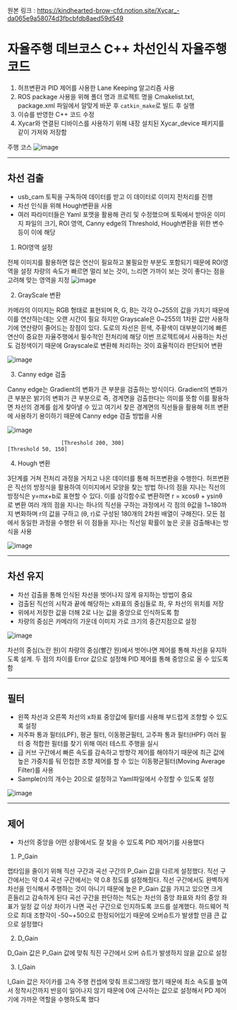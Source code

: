 원본 링크 : https://kindhearted-brow-cfd.notion.site/Xycar_-da065e9a58074d3fbcbfdb8aed59d549



# 자율주행 데브코스 C++ 차선인식 자율주행 코드

1. 허프변환과 PID 제어를 사용한 Lane Keeping 알고리즘 사용
2. ROS package 사용을 위해 폴더 명과 프로젝트 명을 Cmakelist.txt, package.xml 파일에서 알맞게 바꾼 후 `catkin_make`로 빌드 후 실행
3. 이슈를 반영한 C++ 코드 수정
4. Xycar와 연결된 디바이스를 사용하기 위해 내장 설치된 Xycar_device 패키지를 같이 가져와 저장함

주행 코스
![image](https://github.com/gks970113-woo/Xycar_Linedetection/assets/81940197/f3595b2d-c3e6-4b68-ab44-5bec4143d90b)

---


## 차선 검출

- usb_cam 토픽을 구독하여 데이터를 받고 이 데이터로 이미지 전처리를 진행
- 차선 인식을 위해 Hough변환을 사용
- 여러 파라미터들은 Yaml 포맷을 활용해 관리 및 수정했으며 토픽에서 받아온 이미지 파일의 크기, ROI 영역, Canny edge의 Threshold, Hough변환을 위한 변수 등이 이에 해당

1. ROI영역 설정

전체 이미지를 활용하면 많은 연산이 필요하고 불필요한 부분도 포함되기 때문에 ROI영역을 설정
차량의 속도가 빠르면 멀리 보는 것이, 느리면 가까이 보는 것이 좋다는 점을 고려해 맞는 영역을 지정
![image](https://github.com/gks970113-woo/Xycar_Linedetection/assets/81940197/fc5e2dcb-e1a3-4b63-a584-b7202e737e77)

2. GrayScale 변환

카메라의 이미지는 RGB 형태로 표현되며 R, G, B는 각각 0~255의 값을 가지기 때문에 이를 연산하는데는 오랜 시간이 필요
하지만 Grayscale은 0~255의 1차원 값만 사용하기에 연산량이 줄어드는 장점이 있다. 도로의 차선은 흰색, 주황색이 대부분이기에 빠른 연산이 중요한 자율주행에서 필수적인 전처리에 해당
이번 프로젝트에서 사용하는 차선도 검정색이기 때문에 Grayscale로 변환해 처리하는 것이 효율적이라 판단되어 변환

![image](https://github.com/gks970113-woo/Xycar_Linedetection/assets/81940197/63606920-3a51-46d3-9291-db99dfcea3f5)

3. Canny edge 검출

Canny edge는 Gradient의 변화가 큰 부분을 검출하는 방식이다. Gradient의 변화가 큰 부분은 밝기의 변화가 큰 부분으로 즉, 경계면을 검출한다는 의미를 뜻함
이를 활용하면 차선의 경계를 쉽게 찾아낼 수 있고 여기서 찾은 경계면의 직선들을 활용해 허프 변환에 사용하기 용이하기 때문에 Canny edge 검출 방법을 사용

![image](https://github.com/gks970113-woo/Xycar_Linedetection/assets/81940197/663ad6d4-d2b2-4ae8-b4b1-69058cb69be8)

                     [Threshold 200, 300]                                           [Threshold 50, 150]

4. Hough 변환

3단계를 거쳐 전처리 과정을 거치고 나온 데이터를 통해 허프변환을 수행한다. 허프변환은 직선의 방정식을 활용하여 이미지에서 모양을 찾는 방법
하나의 점을 지나는 직선의 방정식은 y=mx+b로 표현할 수 있다. 이를 삼각함수로 변환하면 r = xcosθ + ysinθ 로 변환
여러 개의 점을 지나는 하나의 직선을 구하는 과정에서 각 점의 θ값을 1~180까지 변화하며 r의 값을 구하고 (θ, r)로 구성된 180개의 2차원 배열이 구해진다. 모든 점에서 동일한 과정을 수행한 뒤 이 점들을 지나는 직선일 확률이 높은 곳을 검출해내는 방식을 사용

![image](https://github.com/gks970113-woo/Xycar_Linedetection/assets/81940197/7cacdc1e-c84d-4693-bb6e-62c59d0cbb9b)

---


## 차선 유지

- 차선 검출을 통해 인식된 차선을 벗어나지 않게 유지하는 방법이 중요
- 검출된 직선의 시작과 끝에 해당하는 x좌표의 중심들로 좌, 우 차선의 위치를 저장
- 위에서 저장한 값을 더해 2로 나눈 값을 중앙으로 인식하도록 함
- 차량의 중심은 카메라의 가운데 이미지 가로 크기의 중간지점으로 설정

![image](https://github.com/gks970113-woo/Xycar_Linedetection/assets/81940197/92861e5b-18d9-4ccb-a3f4-ad1126440b7a)

차선의 중심(노란 원)이 차량의 중심(빨간 원)에서 벗어나면 제어를 통해 차선을 유지하도록 설계. 두 점의 차이를 Error 값으로 설정해 PID 제어를 통해 중앙으로 올 수 있도록 함

---

## 필터

- 왼쪽 차선과 오른쪽 차선의 x좌표 중앙값에 필터를 사용해 부드럽게 조향할 수 있도록 설정
- 저주파 통과 필터(LPF), 평균 필터, 이동평균필터, 고주파 통과 필터(HPF) 여러 필터 중 적합한 필터를 찾기 위해 여러 테스트 주행을 실시
- 급 커브 구간에서 빠른 속도를 감속하고 방향각 제어를 해야하기 때문에 최근 값에 높은 가중치를 둬 민첩한 조향 제어를 할 수 있는 이동평균필터(Moving Average Filter)를 사용
- Sample(n)의 개수는 20으로 설정하고 Yaml파일에서 수정할 수 있도록 설정

![image](https://github.com/gks970113-woo/Xycar_Linedetection/assets/81940197/dbb6d5fd-da0e-48ce-8e99-6533f5a0d0ad)


---

## 제어

- 차선의 중앙을 어떤 상황에서도 잘 찾을 수 있도록 PID 제어기를 사용했다

1. P_Gain

랩타임을 줄이기 위해 직선 구간과 곡선 구간의 P_Gain 값을 다르게 설정했다. 직선 구간에서는 약 0.4 곡선 구간에서는 약 0.8 정도를 설정해줬다.  직선 구간에서도 완벽하게 차선을 인식해서 주행하는 것이 아니기 때문에 높은 P_Gain 값을 가지고 있으면 크게 흔들리고 감속하게 된다
곡선 구간을 판단하는 척도는 차선의 중앙 좌표와 차의 중앙 좌표가 일정 값 이상 차이가 나면 곡선 구간으로 인지하도록 코드를 설계했다. 하드웨어 적으로 최대 조향각이 -50~+50으로 한정되어있기 때문에 오버슈트가 발생할 만큼 큰 값으로 설정했다

2. D_Gain

D_Gain 값은 P_Gain 값에 맞춰 직진 구간에서 오버 슈트가 발생하지 않을 값으로 설정

3. I_Gain

I_Gain 값은 자이카를 고속 주행 컨셉에 맞춰 프로그래밍 했기 때문에 최소 속도를 높여서 정착시간까지 반응이 일어나지 않기 때문에 0에 근사하는 값으로 설정해서 PD 제어기에 가까운 역할을 수행하도록 했다


